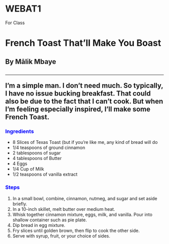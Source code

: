 # WEBAT1
For Class
<html>
<head>
<style>
h3 {color: Blue;}
</style>
</head>
<body>
<title> Malik’s Munchies</title>
<h1> French Toast That’ll Make You Boast</h1>
<h2> By Mālik Mbaye <h2>
<hr>
<p>I’m a simple man. I don’t need much. So typically, I have no issue bucking breakfast. That could also be due to the fact that I can’t cook. But when I’m feeling especially inspired, I’ll make some French Toast. </p>
<h3>Ingredients</h3>
<ul>
<li>8 Slices of Texas Toast (but if you’re like me, any kind of bread will do</li>
<li>1/4 teaspoons of ground cinnamon</li>
<li>2 tablespoons of sugar </li>
<li>4 tablespoons of Butter</li>
<li>4 Eggs</li>
<li>1/4 Cup of Milk</li>
<li>1/2 teaspoons of vanilla extract</li>
</ul>
<h3>Steps</h3>
<ol>
<li>In a small bowl, combine, cinnamon, nutmeg, and sugar and set aside briefly.</li>
<li>In a 10-inch skillet, melt butter over medium heat.</li>
<li>Whisk together cinnamon mixture, eggs, milk, and vanilla. Pour into shallow container such as pie plate.</li>
<li>Dip bread in egg mixture.</li>
<li>Fry slices until golden brown, then flip to cook the other side.</li>
<li>Serve with syrup, fruit, or your choice of sides.</li>
</ol>
</body>
</html>

